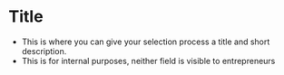 # Title
- This is where you can give your selection process a title and short description.
- This is for internal purposes, neither field is visible to entrepreneurs 